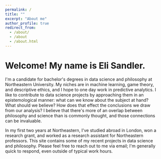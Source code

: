 ```yaml
---
permalink: /
title: ""
excerpt: "About me"
author_profile: true
redirect_from: 
  - /about/
  - /about
  - /about.html
---
```

# Welcome! My name is Eli Sandler. 

I'm a candidate for bachelor's degrees in data science and philosophy at Northeastern University. My niches are in machine learning, game theory, and descriptive ethics, and I hope to one day work in predictive analytics. I like to contribute to data science projects by approaching them in an epistemological manner: what can we know about the subject at hand? What should we believe? How does that effect the conclusions we draw from our analysis? I believe that there's more of an overlap between philosophy and science than is commonly thought, and those connections can be invaluable. 

In my first two years at Northeastern, I've studied abroad in London, won a research grant, and worked as a research assistant for Northeastern professors. This site contains some of my recent projects in data science and philosophy. Please feel free to reach out to me via email; I'm generally quick to respond, even outside of typical work hours. 
